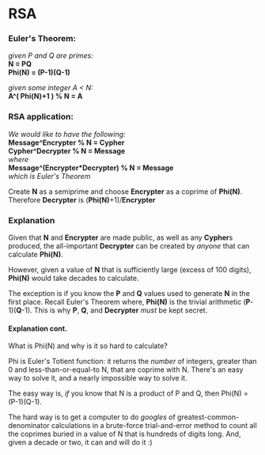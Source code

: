 # RSA

### Euler's Theorem:

*given P and Q are primes:*  
**N = PQ**  
**Phi(N) = (P-1)(Q-1)**  

*given some integer A < N:*  
**A^( Phi(N)+1 ) % N = A**  

### RSA application:
*We would like to have the following:*  
**Message^Encrypter % N = Cypher**  
**Cypher^Decrypter % N = Message**  
*where*  
**Message^(Encrypter*Decrypter) % N = Message**  
*which is Euler's Theorem*  

Create **N** as a semiprime and choose **Encrypter** as a coprime of **Phi(N)**.  
Therefore **Decrypter** is (**Phi(N)**+1)/**Encrypter** 

### Explanation
Given that **N** and **Encrypter** are made public, as well as any **Cypher**s produced,
the all-important **Decrypter** can be created by *anyone* that can calculate **Phi(N)**.  

However, given a value of **N** that is sufficiently large (excess of 100 digits), **Phi(N)** would take decades to calculate.  

The exception is if you know the **P** and **Q** values used to generate **N** in the first place. Recall Euler's Theorem where, **Phi(N)** is the trivial arithmetic (**P**-1)(**Q**-1). This is why **P**, **Q**, and **Decrypter** *must* be kept secret.

#### Explanation cont.

What is Phi(N) and why is it so hard to calculate?  

Phi is Euler's Totient function: it returns the *number* of integers, greater than 0 and less-than-or-equal-to N, that are coprime with N. There's an easy way to solve it, and a nearly impossible way to solve it.  

The easy way is, *if* you know that N is a product of P and Q, then Phi(N) = (P-1)(Q-1).  

The hard way is to get a computer to do *googles* of greatest-common-denominator calculations in a brute-force trial-and-error method to count all the coprimes buried in a value of N that is hundreds of digits long. And, given a decade or two, it can and will do it :)
